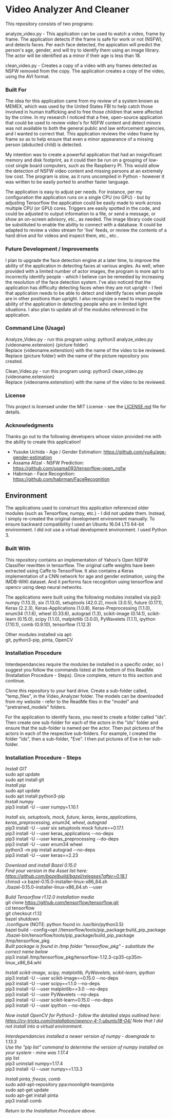# Video Analyzer And Cleaner

This repository consists of two programs:    

analyze_video.py - This application can be used to watch a video, frame by frame. The application detects if the frame is safe for work or not (NSFW), and detects faces. Per each face detected, the appication will predict the person's age, gender, and will try to identify them using an image library. The actor will be identified as a minor if their age is less than 18.  

clean_video.py - Creates a copy of a video with any frames detected as NSFW removed from the copy.  The application creates a copy of the video, using the AVI format.  


### Built For
The idea for this application came from my review of a system known as MEMEX, which was used by the United States FBI to help catch those involved in human trafficking and to free those children that were affected by the crime. In my research I noticed that a free, open-source application that could be used to review video's for NSFW content and detect minors was not available to both the general public and law enforcement agencies, and I wanted to correct that. This application reviews the video frame by frame so as to help ensure that even a minor appearance of a missing person (abducted child) is detected.  

My intention was to create a powerful application that had an insignificant memory and disk footprint, as it could then be run on a grouping of low-cost single board computers, such as the Raspberry PI. This would allow the detection of NSFW video content and missing persons at an extremely low cost. The program is slow, as it runs uncompiled in Python - however it was written to be easily ported to another faster language.  

The application is easy to adjust per needs.  For instance, per my configuration the application runs on a single CPU (no GPU) - but by adjusting Tensorflow the application could be easily made to work across multiple CPU (or GPU) cores.  Triggers are easily spotted in the code, and could be adjusted to output information to a file, or send a message, or show an on-screen advisory, etc., as needed.  The image library code could be substituted to enable the ability to connect with a database.  It could be adapted to review a video stream for 'live' feeds, or review the contents of a hard drive and for videos and inspect them, etc., etc..  


### Future Development / Improvements
I plan to upgrade the face detection engine at a later time, to improve the ability of the application in detecting faces at various angles. As well, when provided with a limited number of actor images, the program is more apt to incorrectly identify people - which I believe can be remedied by increasing the resolution of the face detection system. I've also noticed that the application has difficulty detecting faces when they are not upright - I feel that application needs to be able to detect and identify faces when people are in other positions than upright.  I also recognize a need to improve the ability of the application in detecting people who are in limited light situations. I also plan to update all of the modules referenced in the application.  


### Command Line (Usage)

Analyze_Video.py - run this program using: python3 analyze_video.py {videoname.extension} {picture folder}  
Replace {videoname.extenstion} with the name of the video to be reviewed.  
Replace {picture folder} with the name of the picture repository you created.  
  
Clean_Video.py - run this program using: python3 clean_video.py {videoname.extension}  
Replace {videoname.extenstion} with the name of the video to be reviewed.  


### License

This project is licensed under the MIT License - see the [LICENSE.md](LICENSE.md) file for details.


### Acknowledgments

Thanks go out to the following developers whose vision provided me with the ability to create this application!
* Yusuke Uchida - Age / Gender Estimation: https://github.com/yu4u/age-gender-estimation  
* Assama Afzal - NSFW Prediction: https://github.com/usama093/tensorflow-open_nsfw  
* Habrman - Face Recognition: https://github.com/habrman/FaceRecognition  


## Environment

The applications used to construct this application referenced older modules (such as Tensorflow, numpy, etc.) - I did not update them. Instead, I simply re-created the original development environment manually. To ensure backward compatibility I used an Ubuntu 16.04 LTS 64-bit environment. I did not use a virtual development environment. I used Python 3.


### Built With

This repository contains an implementation of Yahoo's Open NSFW Classifier rewritten in tensorflow. The original caffe weights have been extracted using Caffe to TensorFlow. It also contains a Keras implementation of a CNN network for age and gender estimation, using the IMDB-WIKI dataset. And it performs face recognition using tensorflow and opencv using deep neural networks.  
  
The applications were built using the following modules installed via pip3:  
numpy (1.13.3), six (1.13.0), setuptools (42.0.2), mock (3.0.5), future (0.17.1), Keras (2.2.3), Keras-Applications (1.0.8), Keras-Preprocessing (1.1.0), enum34 (1.1.6), wheel (0.33.6), autograd (1.3), scikit-image (0.14.1), scikit-learn (0.15.0), scipy (1.1.0), matplotlib (3.0.0), PyWavelets (1.1.1), ipython (7.10.1), comb (0.9.10), tensorflow (1.12.3)  
  
Other modules installed via apt:  
git, python3-pip, pinta, OpenCV


### Installation Procedure

Interdependancies require the modules be installed in a specific order, so I suggest you follow the commands listed at the bottom of this ReadMe (Installation Procedure - Steps). Once complete, return to this section and continue.  
  
Clone this repository to your hard drive. Create a sub-folder called, "temp_files", in the Video_Analyzer folder. The models can be downloaded from my website - refer to the ReadMe files in the "model" and "pretrained_models" folders.  

For the application to identify faces, you need to create a folder called "ids". Then create one sub-folder for each of the actors in the "ids" folder and ensure that the sub-folder is named per the actor. Then put pictures of the actors in each of the respective sub-folders. For example, I created the folder "ids", then a sub-folder, "Eve". I then put pictures of Eve in her sub-folder.  


### Installation Procedure - Steps
*Install GIT*  
sudo apt update  
sudo apt install git  
*Install pip*  
sudo apt update  
sudo apt install python3-pip  
*Install numpy*  
pip3 install -U --user numpy=1.10.1  
  
*Install six, setuptools, mock, future, keras, keras_applications, keras_preprocessing, enum34, wheel, autograd*  
pip3 install -U --user six setuptools mock future==0.17.1  
pip3 install -U --user keras_applications --no-deps  
pip3 install -U --user keras_preprocessing --do-deps  
pip3 install -U --user enum34 wheel  
python3 -m pip install autograd --no-deps  
pip3 install -U --user keras==2.23  
  
*Download and install Bazel 0.15.0*  
*Find your version in the Asset list here: https://github.com/bazelbuild/bazel/releases?after=0.18.1*  
chmod +x bazel-0.15.0-installer-linux-x86_64.sh  
./bazel-0.15.0-installer-linux-x86_64.sh --user  
  
*Build Tensorflow r1.12.0 installation media*  
git clone https://github.com/tensorflow/tensorflow.git  
cd tensorflow  
git checkout r1.12  
bazel shutdown  
./configure  {NOTE: python found in: /usr/bin/python3.5}  
bazel build --config=opt //tensorflow/tools/pip_package:build_pip_package  
./bazel-bin/tensorflow/tools/pip_package/build_pip_package /tmp/tensorflow_pkg  
*Built package is found in /tmp folder "tensorflow_pkg" - substitute the correct name below*  
pip3 install /tmp/tensorflow_pkg/tensorflow-1.12.3-cp35-cp35m-linux_x86_64.whl  
  
*Install scikit-image, scipy, matplotlib, PyWavelets, scikit-learn, ipython*  
pip3 install -U --user scikit-image==0.15.0 --no-deps  
pip3 install -U --user scipy==1.1.0 --no-deps  
pip3 install -U --user matplotlib==3.0 --no-deps  
pip3 install -U --user PyWavelets --no-deps  
pip3 install -U --user scikit-learn=0.15.0 --no-deps  
pip3 install -U --user ipython --no-deps  
  
*Now install OpenCV for Python3 - follow the detailed steps outlined here: https://cv-tricks.com/installation/opencv-4-1-ubuntu18-04/   Note that I did not install into a virtual environment.*  
  
*Interdependancies installed a newer version of numpy - downgrade to 1.13.3*  
*Use the "pip list" command to determine the version of numpy installed on your system - mine was 1.17.4*  
pip list  
pip3 uninstall numpy=1.17.4  
pip3 install -U --user numpy==1.13.3  
  
*Install pinta, freeze, comb*  
sudo add-apt-repository ppa:moonlight-team/pinta  
sudo apt-get update  
sudo apt-get install pinta  
pip3 install comb  

*Return to the Installation Procedure above.*
